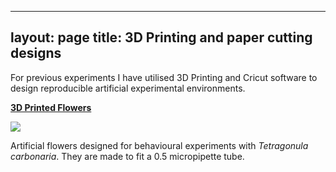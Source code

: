
---
layout: page
title: 3D Printing and paper cutting designs
---

For previous experiments I have utilised 3D Printing and Cricut software to design reproducible artificial experimental environments.

**[3D Printed Flowers](https://www.tinkercad.com/things/bEwJQxgqlQf)**


<img src="{{ 'assets/img/stinglessflower.jpg' | relative_url }}"/>


Artificial flowers designed for behavioural experiments with _Tetragonula carbonaria_. They are made to fit a 0.5 micropipette tube.
